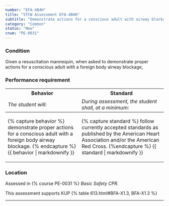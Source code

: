 ```yaml
---
number: "EFA-4B4H"
title: "STCW Assessment EFA-4B4H"
subtitle: "Demonstrate actions for a conscious adult with airway blockage"
category: "Common"
status: "New"
cnum: "PE-0031"
---
```

### Condition

Given a resuscitation mannequin, when asked to demonstrate proper actions for a conscious adult with a foreign body airway blockage,

### Performance requirement 

<table width='100%' class='Guidelines'>
 <thead>
 <tr>
     <th class='thirty'>Behavior</th>
     <th class='seventy'>Standard</th>
 </tr>
 <tr>
     <td><em>The student will:</em></td>
     <td><em>During assessment, the student shall, at a minimum:</em></td>
 </tr>
 </thead>
 <tbody>
 

<tr><td>

{% capture behavior %}
demonstrate proper actions for a conscious adult with a foreign body airway blockage.
{% endcapture %}
{{ behavior | markdownify }}

</td><td>

{% capture standard %}
follow currently accepted standards as published by the American Heart Association and/or the American Red Cross.
{%endcapture %}
{{ standard | markdownify }}

</td></tr>



 </tbody>
 </table>

### Location

Assessed in  {% course  PE-0031 %}  *Basic Safety CPR*.

This assessment supports KUP {% table 613.html#BFA-X1.3, BFA-X1.3 %}

***

